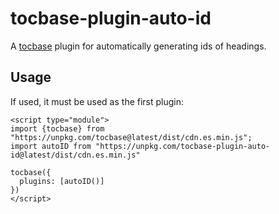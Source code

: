 # tocbase-plugin-auto-id

A [tocbase](https://github.com/ashutoshbw/tocbase) plugin for automatically generating ids of headings.

## Usage

If used, it must be used as the first plugin:

```html>
<script type="module">
import {tocbase} from "https://unpkg.com/tocbase@latest/dist/cdn.es.min.js";
import autoID from "https://unpkg.com/tocbase-plugin-auto-id@latest/dist/cdn.es.min.js"

tocbase({
  plugins: [autoID()]
})
</script>
```
